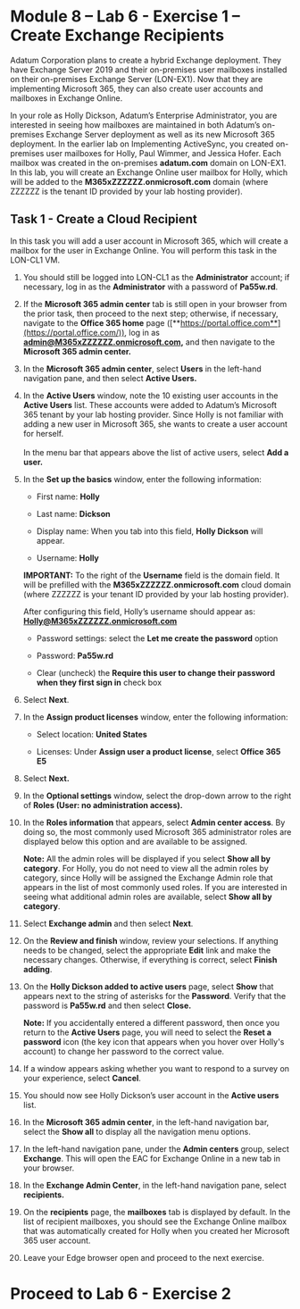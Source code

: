 # Module 8 – Lab 6 - Exercise 1 – Create Exchange Recipients

Adatum Corporation plans to create a hybrid Exchange deployment. They have Exchange Server 2019 and their on-premises user mailboxes installed on their on-premises Exchange Server (LON-EX1). Now that they are implementing Microsoft 365, they can also create user accounts and mailboxes in Exchange Online. 

In your role as Holly Dickson, Adatum’s Enterprise Administrator, you are interested in seeing how mailboxes are maintained in both Adatum’s on-premises Exchange Server deployment as well as its new Microsoft 365 deployment. In the earlier lab on Implementing ActiveSync, you created on-premises user mailboxes for Holly, Paul Wimmer, and Jessica Hofer. Each mailbox was created in the on-premises **adatum.com** domain on LON-EX1. In this lab, you will create an Exchange Online user mailbox for Holly, which will be added to the **M365xZZZZZZ.onmicrosoft.com** domain (where ZZZZZZ is the tenant ID provided by your lab hosting provider).

## Task 1 -  Create a Cloud Recipient

In this task you will add a user account in Microsoft 365, which will create a mailbox for the user in Exchange Online. You will perform this task in the LON-CL1 VM. 

1. You should still be logged into LON-CL1 as the **Administrator** account; if necessary, log in as the **Administrator** with a password of **Pa55w.rd**. 

2. If the **Microsoft 365 admin center** tab is still open in your browser from the prior task, then proceed to the next step; otherwise, if necessary, navigate to the **Office 365 home** page ([**https://portal.office.com**](https://portal.office.com/)), log in as **admin@M365xZZZZZZ.onmicrosoft.com,** and then navigate to the **Microsoft 365 admin center.**

3. In the **Microsoft 365 admin center**, select **Users** in the left-hand navigation pane, and then select **Active Users.** 

4. In the **Active Users** window, note the 10 existing user accounts in the **Active Users** list. These accounts were added to Adatum’s Microsoft 365 tenant by your lab hosting provider. Since Holly is not familiar with adding a new user in Microsoft 365, she wants to create a user account for herself.   
‎  
‎In the menu bar that appears above the list of active users, select **Add a user.**

5. In the **Set up the basics** window, enter the following information: <br/>

	- First name: **Holly**

	- Last name: **Dickson**

	- Display name: When you tab into this field, **Holly Dickson** will appear.

	- Username: **Holly** 

	**IMPORTANT:** To the right of the **Username** field is the domain field. It will be prefilled with the **M365xZZZZZZ.onmicrosoft.com** cloud domain (where ZZZZZZ is your tenant ID provided by your lab hosting provider).

	After configuring this field, Holly’s username should appear as: **Holly@M365xZZZZZZ.onmicrosoft.com**

	- Password settings: select the **Let me create the password** option

	- Password: **Pa55w.rd**

	- Clear (uncheck) the **Require this user to change their password when they first sign in** check box

6. Select **Next**.

7. In the **Assign product licenses** window, enter the following information: <br/>

	- Select location: **United States**

	- Licenses: Under **Assign user a product license**, select **Office 365 E5**

8. Select **Next.**

9. In the **Optional settings** window, select the drop-down arrow to the right of **Roles (User: no administration access).**

10. In the **Roles information** that appears, select **Admin center access**. By doing so, the most commonly used Microsoft 365 administrator roles are displayed below this option and are available to be assigned.<br/>

	**Note:** All the admin roles will be displayed if you select **Show all by category**. For Holly, you do not need to view all the admin roles by category, since Holly will be assigned the Exchange Admin role that appears in the list of most commonly used roles. If you are interested in seeing what additional admin roles are available, select **Show all by category**.

11. Select **Exchange admin** and then select **Next**.

12. On the **Review and finish** window, review your selections. If anything needs to be changed, select the appropriate **Edit** link and make the necessary changes. Otherwise, if everything is correct, select **Finish adding**.

13. On the **Holly Dickson added to active users** page, select **Show** that appears next to the string of asterisks for the **Password**. Verify that the password is **Pa55w.rd** and then select **Close.** <br/>

	**Note:** If you accidentally entered a different password, then once you return to the **Active Users** page, you will need to select the **Reset a password** icon (the key icon that appears when you hover over Holly's account) to change her password to the correct value.

14. If a window appears asking whether you want to respond to a survey on your experience, select **Cancel**.

15. You should now see Holly Dickson’s user account in the **Active users** list. 

16. In the **Microsoft 365 admin center**, in the left-hand navigation bar, select the **Show all** to display all the navigation menu options. 

17. In the left-hand navigation pane, under the **Admin centers** group, select **Exchange**. This will open the EAC for Exchange Online in a new tab in your browser.

18. In the **Exchange Admin Center**, in the left-hand navigation pane, select **recipients.**

19. On the **recipients** page, the **mailboxes** tab is displayed by default. In the list of recipient mailboxes, you should see the Exchange Online mailbox that was automatically created for Holly when you created her Microsoft 365 user account.

20. Leave your Edge browser open and proceed to the next exercise.


# Proceed to Lab 6 - Exercise 2
